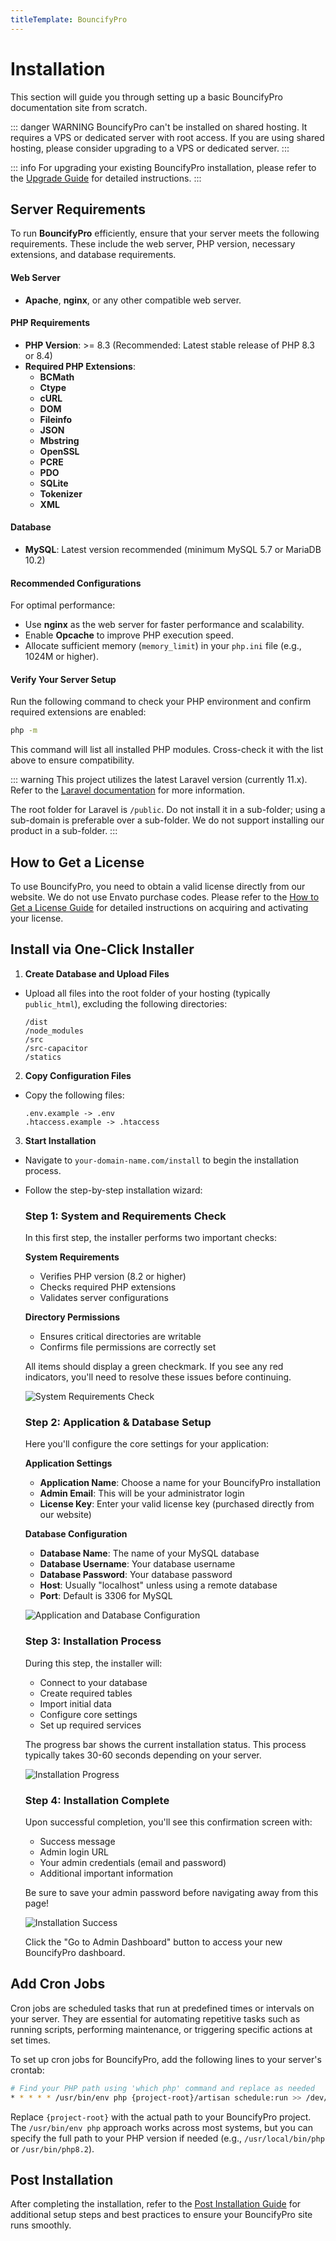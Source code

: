 ```yaml
---
titleTemplate: BouncifyPro
---
```


# Installation

This section will guide you through setting up a basic BouncifyPro documentation site from scratch.

::: danger WARNING
BouncifyPro can't be installed on shared hosting. It requires a VPS or dedicated server with root access. If you are using shared hosting, please consider upgrading to a VPS or dedicated server.
:::

::: info
For upgrading your existing BouncifyPro installation, please refer to the [Upgrade Guide](/bouncifypro/upgrade) for detailed instructions.
:::

## Server Requirements

To run **BouncifyPro** efficiently, ensure that your server meets the following requirements. These include the web server, PHP version, necessary extensions, and database requirements.

#### Web Server
- **Apache**, **nginx**, or any other compatible web server.

#### PHP Requirements
- **PHP Version**: >= 8.3 (Recommended: Latest stable release of PHP 8.3 or 8.4)
- **Required PHP Extensions**:
  - **BCMath**
  - **Ctype**
  - **cURL**
  - **DOM**
  - **Fileinfo**
  - **JSON**
  - **Mbstring**
  - **OpenSSL**
  - **PCRE**
  - **PDO**
  - **SQLite**
  - **Tokenizer**
  - **XML**

#### Database
- **MySQL**: Latest version recommended (minimum MySQL 5.7 or MariaDB 10.2)

#### Recommended Configurations
For optimal performance:
- Use **nginx** as the web server for faster performance and scalability.
- Enable **Opcache** to improve PHP execution speed.
- Allocate sufficient memory (`memory_limit`) in your `php.ini` file (e.g., 1024M or higher).

#### Verify Your Server Setup
Run the following command to check your PHP environment and confirm required extensions are enabled:

```bash
php -m
```

This command will list all installed PHP modules. Cross-check it with the list above to ensure compatibility.

::: warning
This project utilizes the latest Laravel version (currently 11.x). Refer to the [Laravel documentation](https://laravel.com/docs) for more information.

The root folder for Laravel is `/public`. Do not install it in a sub-folder; using a sub-domain is preferable over a sub-folder. We do not support installing our product in a sub-folder.
:::

## How to Get a License

To use BouncifyPro, you need to obtain a valid license directly from our website. We do not use Envato purchase codes. Please refer to the [How to Get a License Guide](/bouncifypro/how-to-get-license) for detailed instructions on acquiring and activating your license.

## Install via One-Click Installer

1. **Create Database and Upload Files**
  - Upload all files into the root folder of your hosting (typically `public_html`), excluding the following directories:
    ```
    /dist
    /node_modules
    /src
    /src-capacitor
    /statics
    ```

2. **Copy Configuration Files**
  - Copy the following files:
    ```
    .env.example -> .env
    .htaccess.example -> .htaccess
    ```

3. **Start Installation**
  - Navigate to `your-domain-name.com/install` to begin the installation process.
  - Follow the step-by-step installation wizard:

    ### Step 1: System and Requirements Check

    In this first step, the installer performs two important checks:

    **System Requirements**
    - Verifies PHP version (8.2 or higher)
    - Checks required PHP extensions
    - Validates server configurations
    
    **Directory Permissions**
    - Ensures critical directories are writable
    - Confirms file permissions are correctly set
    
    All items should display a green checkmark. If you see any red indicators, you'll need to resolve these issues before continuing.

    ![System Requirements Check](/bouncifypro/installer-1.png)

    ### Step 2: Application & Database Setup

    Here you'll configure the core settings for your application:

    **Application Settings**
    - **Application Name**: Choose a name for your BouncifyPro installation
    - **Admin Email**: This will be your administrator login
    - **License Key**: Enter your valid license key (purchased directly from our website)

    **Database Configuration**
    - **Database Name**: The name of your MySQL database
    - **Database Username**: Your database username
    - **Database Password**: Your database password
    - **Host**: Usually "localhost" unless using a remote database
    - **Port**: Default is 3306 for MySQL

    ![Application and Database Configuration](/bouncifypro/installer-2.png)

    ### Step 3: Installation Process

    During this step, the installer will:
    - Connect to your database
    - Create required tables
    - Import initial data
    - Configure core settings
    - Set up required services

    The progress bar shows the current installation status. This process typically takes 30-60 seconds depending on your server.

    ![Installation Progress](/bouncifypro/installer-3.png)

    ### Step 4: Installation Complete

    Upon successful completion, you'll see this confirmation screen with:
    - Success message
    - Admin login URL
    - Your admin credentials (email and password)
    - Additional important information

    Be sure to save your admin password before navigating away from this page!

    ![Installation Success](/bouncifypro/installer-4.png)

    Click the "Go to Admin Dashboard" button to access your new BouncifyPro dashboard.

## Add Cron Jobs

Cron jobs are scheduled tasks that run at predefined times or intervals on your server. They are essential for automating repetitive tasks such as running scripts, performing maintenance, or triggering specific actions at set times.

To set up cron jobs for BouncifyPro, add the following lines to your server's crontab:

```bash
# Find your PHP path using 'which php' command and replace as needed
* * * * * /usr/bin/env php {project-root}/artisan schedule:run >> /dev/null 2>&1
```

Replace `{project-root}` with the actual path to your BouncifyPro project. The `/usr/bin/env php` approach works across most systems, but you can specify the full path to your PHP version if needed (e.g., `/usr/local/bin/php` or `/usr/bin/php8.2`).

## Post Installation

After completing the installation, refer to the [Post Installation Guide](./post-installation.md) for additional setup steps and best practices to ensure your BouncifyPro site runs smoothly.
